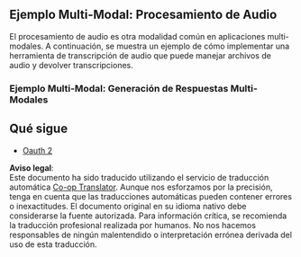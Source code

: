 <!--
CO_OP_TRANSLATOR_METADATA:
{
  "original_hash": "d0c02b421d63eeb6b261b245acc42f23",
  "translation_date": "2025-06-02T20:33:31+00:00",
  "source_file": "05-AdvancedTopics/mcp-multi-modality/README.md",
  "language_code": "es"
}
-->
## Ejemplo Multi-Modal: Procesamiento de Audio

El procesamiento de audio es otra modalidad común en aplicaciones multi-modales. A continuación, se muestra un ejemplo de cómo implementar una herramienta de transcripción de audio que puede manejar archivos de audio y devolver transcripciones.

### Ejemplo Multi-Modal: Generación de Respuestas Multi-Modales

## Qué sigue

- [Oauth 2](../mcp-oauth2-demo/README.md)

**Aviso legal**:  
Este documento ha sido traducido utilizando el servicio de traducción automática [Co-op Translator](https://github.com/Azure/co-op-translator). Aunque nos esforzamos por la precisión, tenga en cuenta que las traducciones automáticas pueden contener errores o inexactitudes. El documento original en su idioma nativo debe considerarse la fuente autorizada. Para información crítica, se recomienda la traducción profesional realizada por humanos. No nos hacemos responsables de ningún malentendido o interpretación errónea derivada del uso de esta traducción.